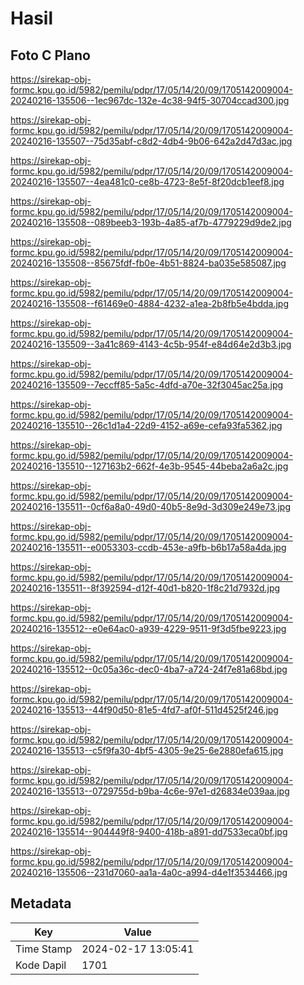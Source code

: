 # Hasil

## Foto C Plano

https://sirekap-obj-formc.kpu.go.id/5982/pemilu/pdpr/17/05/14/20/09/1705142009004-20240216-135506--1ec967dc-132e-4c38-94f5-30704ccad300.jpg

https://sirekap-obj-formc.kpu.go.id/5982/pemilu/pdpr/17/05/14/20/09/1705142009004-20240216-135507--75d35abf-c8d2-4db4-9b06-642a2d47d3ac.jpg

https://sirekap-obj-formc.kpu.go.id/5982/pemilu/pdpr/17/05/14/20/09/1705142009004-20240216-135507--4ea481c0-ce8b-4723-8e5f-8f20dcb1eef8.jpg

https://sirekap-obj-formc.kpu.go.id/5982/pemilu/pdpr/17/05/14/20/09/1705142009004-20240216-135508--089beeb3-193b-4a85-af7b-4779229d9de2.jpg

https://sirekap-obj-formc.kpu.go.id/5982/pemilu/pdpr/17/05/14/20/09/1705142009004-20240216-135508--85675fdf-fb0e-4b51-8824-ba035e585087.jpg

https://sirekap-obj-formc.kpu.go.id/5982/pemilu/pdpr/17/05/14/20/09/1705142009004-20240216-135508--f61469e0-4884-4232-a1ea-2b8fb5e4bdda.jpg

https://sirekap-obj-formc.kpu.go.id/5982/pemilu/pdpr/17/05/14/20/09/1705142009004-20240216-135509--3a41c869-4143-4c5b-954f-e84d64e2d3b3.jpg

https://sirekap-obj-formc.kpu.go.id/5982/pemilu/pdpr/17/05/14/20/09/1705142009004-20240216-135509--7eccff85-5a5c-4dfd-a70e-32f3045ac25a.jpg

https://sirekap-obj-formc.kpu.go.id/5982/pemilu/pdpr/17/05/14/20/09/1705142009004-20240216-135510--26c1d1a4-22d9-4152-a69e-cefa93fa5362.jpg

https://sirekap-obj-formc.kpu.go.id/5982/pemilu/pdpr/17/05/14/20/09/1705142009004-20240216-135510--127163b2-662f-4e3b-9545-44beba2a6a2c.jpg

https://sirekap-obj-formc.kpu.go.id/5982/pemilu/pdpr/17/05/14/20/09/1705142009004-20240216-135511--0cf6a8a0-49d0-40b5-8e9d-3d309e249e73.jpg

https://sirekap-obj-formc.kpu.go.id/5982/pemilu/pdpr/17/05/14/20/09/1705142009004-20240216-135511--e0053303-ccdb-453e-a9fb-b6b17a58a4da.jpg

https://sirekap-obj-formc.kpu.go.id/5982/pemilu/pdpr/17/05/14/20/09/1705142009004-20240216-135511--8f392594-d12f-40d1-b820-1f8c21d7932d.jpg

https://sirekap-obj-formc.kpu.go.id/5982/pemilu/pdpr/17/05/14/20/09/1705142009004-20240216-135512--e0e64ac0-a939-4229-9511-9f3d5fbe9223.jpg

https://sirekap-obj-formc.kpu.go.id/5982/pemilu/pdpr/17/05/14/20/09/1705142009004-20240216-135512--0c05a36c-dec0-4ba7-a724-24f7e81a68bd.jpg

https://sirekap-obj-formc.kpu.go.id/5982/pemilu/pdpr/17/05/14/20/09/1705142009004-20240216-135513--44f90d50-81e5-4fd7-af0f-511d4525f246.jpg

https://sirekap-obj-formc.kpu.go.id/5982/pemilu/pdpr/17/05/14/20/09/1705142009004-20240216-135513--c5f9fa30-4bf5-4305-9e25-6e2880efa615.jpg

https://sirekap-obj-formc.kpu.go.id/5982/pemilu/pdpr/17/05/14/20/09/1705142009004-20240216-135513--0729755d-b9ba-4c6e-97e1-d26834e039aa.jpg

https://sirekap-obj-formc.kpu.go.id/5982/pemilu/pdpr/17/05/14/20/09/1705142009004-20240216-135514--904449f8-9400-418b-a891-dd7533eca0bf.jpg

https://sirekap-obj-formc.kpu.go.id/5982/pemilu/pdpr/17/05/14/20/09/1705142009004-20240216-135506--231d7060-aa1a-4a0c-a994-d4e1f3534466.jpg


## Metadata

| Key        | Value               |
| ---------- | ------------------- |
| Time Stamp | 2024-02-17 13:05:41 |
| Kode Dapil | 1701                |



